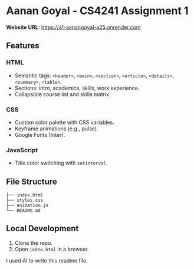 # Aanan Goyal - CS4241 Assignment 1

**Website URL:** https://a1-aanangoyal-a25.onrender.com

## Features

### HTML
- Semantic tags: `<header>`, `<main>`, `<section>`, `<article>`, `<details>`, `<summary>`, `<table>`.
- Sections: intro, academics, skills, work experience.
- Collapsible course list and skills matrix.

### CSS
- Custom color palette with CSS variables.
- Keyframe animations (e.g., pulse).
- Google Fonts (Inter).

### JavaScript
- Title color switching with `setInterval`.

## File Structure
```
├── index.html
├── styles.css
├── animation.js
└── README.md
```

## Local Development
1. Clone the repo.
2. Open `index.html` in a browser.

I used AI to write this readme file.
